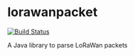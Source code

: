 # lorawanpacket
[![Build Status](https://travis-ci.org/cambierr/lorawanpacket.svg?branch=master)](https://travis-ci.org/cambierr/lorawanpacket)

A Java library to parse LoRaWan packets
